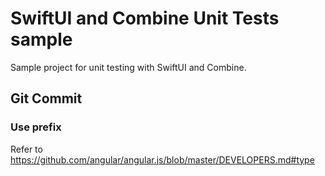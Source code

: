 # SwiftUI and Combine Unit Tests sample

Sample project for unit testing with SwiftUI and Combine.

## Git Commit

### Use prefix

Refer to https://github.com/angular/angular.js/blob/master/DEVELOPERS.md#type
